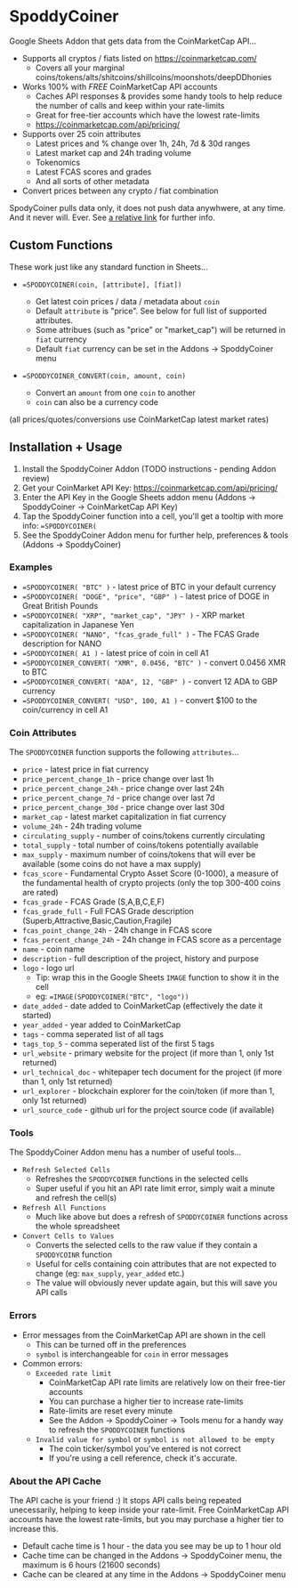 # SpoddyCoiner

Google Sheets Addon that gets data from the CoinMarketCap API...

* Supports all cryptos / fiats listed on https://coinmarketcap.com/
    * Covers all your marginal coins/tokens/alts/shitcoins/shillcoins/moonshots/deepDDhonies
* Works 100% with *FREE* CoinMarketCap API accounts
    * Caches API responses & provides some handy tools to help reduce the number of calls and keep within your rate-limits
    * Great for free-tier accounts which have the lowest rate-limits
    * https://coinmarketcap.com/api/pricing/
* Supports over 25 coin attributes
    * Latest prices and % change over 1h, 24h, 7d & 30d ranges
    * Latest market cap and 24h trading volume
    * Tokenomics
    * Latest FCAS scores and grades
    * And all sorts of other metadata
* Convert prices between any crypto / fiat combination

SpodyCoiner pulls data only, it does not push data anywhwere, at any time. And it never will. Ever. See [a relative link](POLICY.md) for further info.


## Custom Functions

These work just like any standard function in Sheets...

* `=SPODDYCOINER(coin, [attribute], [fiat])`
    * Get latest coin prices / data / metadata about `coin`
    * Default `attribute` is "price". See below for full list of supported attributes.
    * Some attribues (such as "price" or "market_cap") will be returned in `fiat` currency
    * Default `fiat` currency can be set in the Addons -> SpoddyCoiner menu

* `=SPODDYCOINER_CONVERT(coin, amount, coin)`
    * Convert an `amount` from one `coin` to another
    * `coin` can also be a currency code

(all prices/quotes/conversions use CoinMarketCap latest market rates)


## Installation + Usage

1. Install the SpoddyCoiner Addon (TODO instructions - pending Addon review)
3. Get your CoinMarket API Key: https://coinmarketcap.com/api/pricing/
4. Enter the API Key in the Google Sheets addon menu (Addons -> SpoddyCoiner -> CoinMarketCap API Key)
5. Tap the SpoddyCoiner function into a cell, you'll get a tooltip with more info: `=SPODDYCOINER(`
6. See the SpoddyCoiner Addon menu for further help, preferences & tools (Addons -> SpoddyCoiner)


### Examples

* `=SPODDYCOINER( "BTC" )` - latest price of BTC in your default currency
* `=SPODDYCOINER( "DOGE", "price", "GBP" )` - latest price of DOGE in Great British Pounds
* `=SPODDYCOINER( "XRP", "market_cap", "JPY" )` - XRP market capitalization in Japanese Yen
* `=SPODDYCOINER( "NANO", "fcas_grade_full" )` - The FCAS Grade description for NANO
* `=SPODDYCOINER( A1 )` - latest price of coin in cell A1
* `=SPODDYCOINER_CONVERT( "XMR", 0.0456, "BTC" )` - convert 0.0456 XMR to BTC
* `=SPODDYCOINER_CONVERT( "ADA", 12, "GBP" )` - convert 12 ADA to GBP currency
* `=SPODDYCOINER_CONVERT( "USD", 100, A1 )` - convert $100 to the coin/currency in cell A1


### Coin Attributes

The `SPODDYCOINER` function supports the following `attributes`...

* `price` - latest price in fiat currency
* `price_percent_change_1h` - price change over last 1h
* `price_percent_change_24h` - price change over last 24h
* `price_percent_change_7d` - price change over last 7d
* `price_percent_change_30d` - price change over last 30d
* `market_cap` - latest market capitalization in fiat currency
* `volume_24h` - 24h trading volume
* `circulating_supply` - number of coins/tokens currently circulating
* `total_supply` - total number of coins/tokens potentially available
* `max_supply` - maximum number of coins/tokens that will ever be available (some coins do not have a max supply)
* `fcas_score` - Fundamental Crypto Asset Score (0-1000), a measure of the fundamental health of crypto projects (only the top 300-400 coins are rated)
* `fcas_grade` -  FCAS Grade (S,A,B,C,E,F)
* `fcas_grade_full` - Full FCAS Grade description (Superb,Attractive,Basic,Caution,Fragile)
* `fcas_point_change_24h` - 24h change in FCAS score
* `fcas_percent_change_24h` - 24h change in FCAS score as a percentage
* `name` - coin name
* `description` - full description of the project, history and purpose
* `logo` - logo url
    * Tip: wrap this in the Google Sheets `IMAGE` function to show it in the cell
    * eg: `=IMAGE(SPODDYCOINER("BTC", "logo"))`
* `date_added` - date added to CoinMarketCap (effectively the date it started)
* `year_added` - year added to CoinMarketCap
* `tags` - comma seperated list of all tags
* `tags_top_5` - comma seperated list of the first 5 tags
* `url_website` - primary website for the project (if more than 1, only 1st returned)
* `url_technical_doc` - whitepaper tech document for the project (if more than 1, only 1st returned)
* `url_explorer` - blockchain explorer for the coin/token (if more than 1, only 1st returned)
* `url_source_code` - github url for the project source code (if available)


### Tools

The SpoddyCoiner Addon menu has a number of useful tools...

* `Refresh Selected Cells`
    * Refreshes the `SPODDYCOINER` functions in the selected cells
    * Super useful if you hit an API rate limit error, simply wait a minute and refresh the cell(s)
* `Refresh All Functions`
    * Much like above but does a refresh of `SPODDYCOINER` functions across the whole spreadsheet
* `Convert Cells to Values`
    * Converts the selected cells to the raw value if they contain a `SPODDYCOINR` function
    * Useful for cells containing coin attributes that are not expected to change (eg: `max_supply`, `year_added` etc.)
    * The value will obviously never update again, but this will save you API calls

        
### Errors

* Error messages from the CoinMarketCap API are shown in the cell
    * This can be turned off in the preferences
    * `symbol` is interchangeable for `coin` in error messages
* Common errors:
    * `Exceeded rate limit`
        * CoinMarketCap API rate limits are relatively low on their free-tier accounts
        * You can purchase a higher tier to increase rate-limits
        * Rate-limits are reset every minute
        * See the Addon -> SpoddyCoiner -> Tools menu for a handy way to refresh the `SPODDYCOINER` functions
    * `Invalid value for symbol` or `symbol is not allowed to be empty`
        * The coin ticker/symbol you've entered is not correct
        * If you're using a cell reference, check it's accurate.


### About the API Cache

The API cache is your friend :) It stops API calls being repeated unecessarily, helping to keep inside your rate-limit. 
Free CoinMarketCap API accounts have the lowest rate-limits, but you may purchase a higher tier to increase this.

* Default cache time is 1 hour - the data you see may be up to 1 hour old
* Cache time can be changed in the Addons -> SpoddyCoiner menu, the maximum is 6 hours (21600 seconds)
* Cache can be cleared at any time in the Addons -> SpoddyCoiner menu
